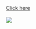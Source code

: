 <!DOCTYPE html>
<html>
	<head>
		<title>Cách tạo liên kết trong html</title>
		<meta charset="utf-8">
	</head>
	<body>
		<a href="http://webcoban.vn/image/hugo.jpg">Click here</a>
		<br><br>
		<a href="https://www.facebook.com"><img src="http://webcoban.vn/image/sumo.jpg"></a>
	</body>
</html>
